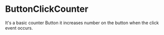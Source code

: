 # ButtonClickCounter
It's a basic counter Button it increases number on the button when the click event occurs.
